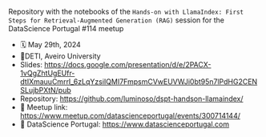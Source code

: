 Repository with the notebooks of the `Hands-on with LlamaIndex: First Steps for Retrieval-Augmented Generation (RAG)` session for the DataScience Portugal #114 meetup

- 🗓️ May 29th, 2024
- 📍DETI, Aveiro University
- Slides: https://docs.google.com/presentation/d/e/2PACX-1vQgZhtUgEUfr-dtIXmauuCmrrI_6zLqYzsiIQMI7FmpsmCVwEUVWJi0bt95n7lPdHG2CENSLujbPXtN/pub
- Repository: https://github.com/luminoso/dspt-handson-llamaindex/
- 🔗 Meetup link: https://www.meetup.com/datascienceportugal/events/300714144/
- 🔗 DataScience Portugal: https://www.datascienceportugal.com
